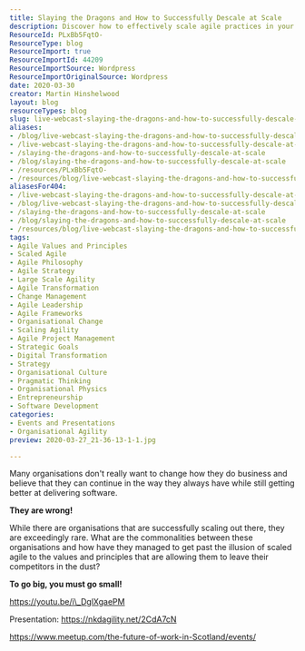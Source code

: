 ```yaml
---
title: Slaying the Dragons and How to Successfully Descale at Scale
description: Discover how to effectively scale agile practices in your organization. Learn the secrets of successful companies and transform your software delivery!
ResourceId: PLxBb5FqtO-
ResourceType: blog
ResourceImport: true
ResourceImportId: 44209
ResourceImportSource: Wordpress
ResourceImportOriginalSource: Wordpress
date: 2020-03-30
creator: Martin Hinshelwood
layout: blog
resourceTypes: blog
slug: live-webcast-slaying-the-dragons-and-how-to-successfully-descale-at-scale-agile-method
aliases:
- /blog/live-webcast-slaying-the-dragons-and-how-to-successfully-descale-at-scale-agile-method
- /live-webcast-slaying-the-dragons-and-how-to-successfully-descale-at-scale-agile-method
- /slaying-the-dragons-and-how-to-successfully-descale-at-scale
- /blog/slaying-the-dragons-and-how-to-successfully-descale-at-scale
- /resources/PLxBb5FqtO-
- /resources/blog/live-webcast-slaying-the-dragons-and-how-to-successfully-descale-at-scale-agile-method
aliasesFor404:
- /live-webcast-slaying-the-dragons-and-how-to-successfully-descale-at-scale-agile-method
- /blog/live-webcast-slaying-the-dragons-and-how-to-successfully-descale-at-scale-agile-method
- /slaying-the-dragons-and-how-to-successfully-descale-at-scale
- /blog/slaying-the-dragons-and-how-to-successfully-descale-at-scale
- /resources/blog/live-webcast-slaying-the-dragons-and-how-to-successfully-descale-at-scale-agile-method
tags:
- Agile Values and Principles
- Scaled Agile
- Agile Philosophy
- Agile Strategy
- Large Scale Agility
- Agile Transformation
- Change Management
- Agile Leadership
- Agile Frameworks
- Organisational Change
- Scaling Agility
- Agile Project Management
- Strategic Goals
- Digital Transformation
- Strategy
- Organisational Culture
- Pragmatic Thinking
- Organisational Physics
- Entrepreneurship
- Software Development
categories:
- Events and Presentations
- Organisational Agility
preview: 2020-03-27_21-36-13-1-1.jpg

---
```

Many organisations don't really want to change how they do business and believe that they can continue in the way they always have while still getting better at delivering software.

**They are wrong!**

While there are organisations that are successfully scaling out there, they are exceedingly rare. What are the commonalities between these organisations and how have they managed to get past the illusion of scaled agile to the values and principles that are allowing them to leave their competitors in the dust?

**To go big, you must go small!**

https://youtu.be/i\_DglXgaePM

Presentation: https://nkdagility.net/2CdA7cN

https://www.meetup.com/the-future-of-work-in-Scotland/events/
